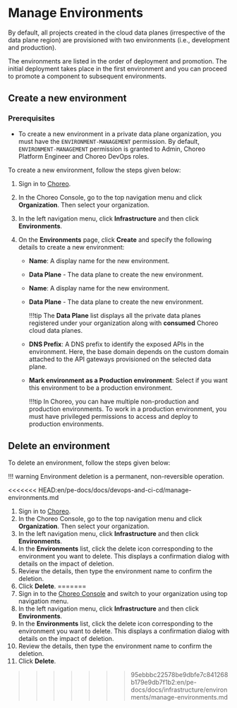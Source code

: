 # Manage Environments

By default, all projects created in the cloud data planes (irrespective of the data plane region) are provisioned with two environments (i.e., development and production).

The environments are listed in the order of deployment and promotion. The initial deployment takes place in the first environment and you can proceed to promote a component to subsequent environments.

## Create a new environment

### Prerequisites

- To create a new environment in a private data plane organization, you must have the `ENVIRONMENT-MANAGEMENT` permission. By default, `ENVIRONMENT-MANAGEMENT` permission is granted to Admin, Choreo Platform Engineer and Choreo DevOps roles.

To create a new environment, follow the steps given below:

1. Sign in to [Choreo](https://console.choreo.dev/).
2. In the Choreo Console, go to the top navigation menu and click **Organization**. Then select your organization.
3. In the left navigation menu, click **Infrastructure** and then click **Environments**.
4. On the **Environments** page, click **Create** and specify the following details to create a new environment:
   
    - **Name**: A display name for the new environment.
    - **Data Plane** - The data plane to create the new environment.

   - **Name**: A display name for the new environment.
   - **Data Plane** - The data plane to create the new environment.

     !!!tip
     The **Data Plane** list displays all the private data planes registered under your organization along with **consumed** Choreo cloud data planes.

   - **DNS Prefix**: A DNS prefix to identify the exposed APIs in the environment. Here, the base domain depends on the custom domain attached to the API gateways provisioned on the selected data plane.
   - **Mark environment as a Production environment**: Select if you want this environment to be a production environment.

     !!!tip
     In Choreo, you can have multiple non-production and production environments. To work in a production environment, you must have privileged permissions to access and deploy to production environments.

## Delete an environment

To delete an environment, follow the steps given below:

!!! warning
    Environment deletion is a permanent, non-reversible operation.

<<<<<<< HEAD:en/pe-docs/docs/devops-and-ci-cd/manage-environments.md
1. Sign in to [Choreo](https://console.choreo.dev/).
2. In the Choreo Console, go to the top navigation menu and click **Organization**. Then select your organization.
3. In the left navigation menu, click **Infrastructure** and then click **Environments**. 
4. In the **Environments** list, click the delete icon corresponding to the environment you want to delete. This displays a confirmation dialog with details on the impact of deletion.
5. Review the details, then type the environment name to confirm the deletion.
6. Click **Delete**.
=======
1. Sign in to the [Choreo Console](https://console.choreo.dev/) and switch to your organization using top navigation menu.
2. In the left navigation menu, click **Infrastructure** and then click **Environments**.
3. In the **Environments** list, click the delete icon corresponding to the environment you want to delete. This displays a confirmation dialog with details on the impact of deletion.
4. Review the details, then type the environment name to confirm the deletion.
5. Click **Delete**.
>>>>>>> 95ebbbc22578be9dbfe7c841268b179e9db7f1b2:en/pe-docs/docs/infrastructure/environments/manage-environments.md
